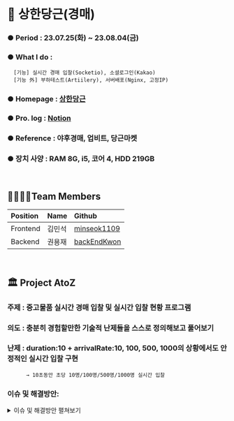 # 🥕 상한당근(경매) 

###  ● Period : 23.07.25(화) ~ 23.08.04(금)
###  ● What I do : 
      [기능] 실시간 경매 입찰(Socketio), 소셜로그인(Kakao) 
      [기능 外] 부하테스트(Artiilery), 서버배포(Nginx, 고정IP) 
###  ● Homepage  : [상한당근](https://backendkwon.shop)
###  ● Pro. log  : [Notion](https://www.notion.so/TradeBiz-8f637592b0f8435197208a7a1625498f?pvs=4) 
###  ● Reference : 야후경매, 업비트, 당근마켓
###  ● 장치 사양 : RAM 8G, i5, 코어 4, HDD 219GB

<br>

## 👨‍👩‍👧‍👦Team Members

| Position      | Name          | Github                                            |
|:--------------|:--------------|:--------------------------------------------------|
| Frontend       | 김민석        | [minseok1109](https://github.com/minseok1109)         |
| Backend       | 권용재        | [backEndKwon](https://github.com/backEndKwon)     |

<br>

## 🏛️ Project AtoZ
### 주제 : 중고물품 실시간 경매 입찰 및 실시간 입찰 현황 프로그램
### 의도 : 충분히 경험할만한 기술적 난제들을 스스로 정의해보고 풀어보기 
### 난제 : duration:10 + arrivalRate:10, 100, 500, 1000의 상황에서도 안정적인 실시간 입찰 구현
          → 10초동안 초당 10명/100명/500명/1000명 실시간 입찰
### 이슈 및 해결방안:
<details>
  <summary> 이슈 및 해결방안 펼쳐보기 </summary>
내용기입
<div markdown="1">
<br>

# 📝Commit Convention 
<details>
  
<summary> Code Convention 펼쳐보기 </summary>

<div markdown="1">  

  <br>

  제목은 최대 50글자까지 아래에 작성: ex) feat: Add Key mapping

--- COMMIT END --- 

<타입> 리스트  
feat        : 기능 (새로운 기능)  
fix         : 버그 (버그 수정)  
refactor    : 리팩토링  
design      : CSS 등 사용자 UI 디자인 변경  
comment     : 필요한 주석 추가 및 변경  
style       : 스타일 (코드 형식, 세미콜론 추가: 비즈니스 로직에 변경 없음)  
docs        : 문서 수정 (문서 추가, 수정, 삭제, README)  
test        : 테스트 (테스트 코드 추가, 수정, 삭제: 비즈니스 로직에 변경 없음)  
chore       : 기타 변경사항 (빌드 스크립트 수정, assets, 패키지 매니저 등)  
init        : 초기 생성  
rename      : 파일 혹은 폴더명을 수정하거나 옮기는 작업만 한 경우  
remove      : 파일을 삭제하는 작업만 수행한 경우 

</div>
</details>
